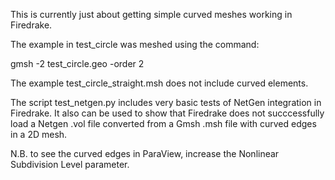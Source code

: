 This is currently just about getting simple curved meshes working in Firedrake.

The example in test_circle was meshed using the command:

gmsh -2 test_circle.geo -order 2

The example test_circle_straight.msh does not include curved elements.

The script test_netgen.py includes very basic tests of NetGen integration in Firedrake.  It also can be used to show that Firedrake does not succcessfully load a Netgen .vol file converted from a Gmsh .msh file with curved edges in a 2D mesh.

N.B. to see the curved edges in ParaView, increase the Nonlinear Subdivision Level parameter.
